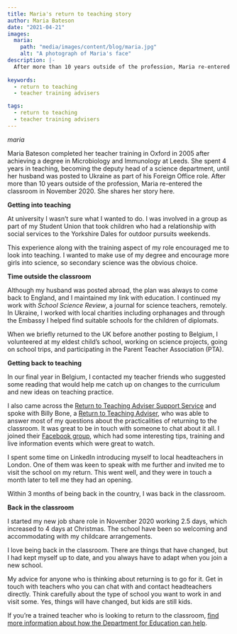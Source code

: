 ```yaml
---
title: Maria's return to teaching story
author: Maria Bateson
date: "2021-04-21"
images:
  maria:
    path: "media/images/content/blog/maria.jpg"
    alt: "A photograph of Maria's face"
description: |-
  After more than 10 years outside of the profession, Maria re-entered the classroom in November 2020. She describes how and why she returned to teaching.
    
keywords:
  - return to teaching
  - teacher training advisers

tags:
  - return to teaching
  - teacher training advisers
---
```


$maria$

Maria Bateson completed her teacher training in Oxford in 2005 after achieving a degree in Microbiology and Immunology at Leeds. She spent 4 years in teaching, becoming the deputy head of a science department, until her husband was posted to Ukraine as part of his Foreign Office role. After more than 10 years outside of the profession, Maria re-entered the classroom in November 2020. She shares her story here.

**Getting into teaching**

At university I wasn’t sure what I wanted to do. I was involved in a group as part of my Student Union that took children who had a relationship with social services to the Yorkshire Dales for outdoor pursuits weekends.

This experience along with the training aspect of my role encouraged me to look into teaching. I wanted to make use of my degree and encourage more girls into science, so secondary science was the obvious choice.

**Time outside the classroom**

Although my husband was posted abroad, the plan was always to come back to England, and I maintained my link with education. I continued my work with _School Science Review_, a journal for science teachers, remotely. In Ukraine, I worked with local charities including orphanages and through the Embassy I helped find suitable schools for the children of diplomats.

When we briefly returned to the UK before another posting to Belgium, I volunteered at my eldest child’s school, working on science projects, going on school trips, and participating in the Parent Teacher Association (PTA).

**Getting back to teaching**

In our final year in Belgium, I contacted my teacher friends who suggested some reading that would help me catch up on changes to the curriculum and new ideas on teaching practice.

I also came across the [Return to Teaching Adviser Support Service](/returning-to-teaching) and spoke with Billy Bone, a [Return to Teaching Adviser](https://adviser-getintoteaching.education.gov.uk/), who was able to answer most of my questions about the practicalities of returning to the classroom. It was great to be in touch with someone to chat about it all. I joined their [Facebook group](https://www.facebook.com/groups/1120861644690211), which had some interesting tips, training and live information events which were great to watch.

I spent some time on LinkedIn introducing myself to local headteachers in London. One of them was keen to speak with me further and invited me to visit the school on my return. This went well, and they were in touch a month later to tell me they had an opening.

Within 3 months of being back in the country, I was back in the classroom.

**Back in the classroom**

I started my new job share role in November 2020 working 2.5 days, which increased to 4 days at Christmas. The school have been so welcoming and accommodating with my childcare arrangements.

I love being back in the classroom. There are things that have changed, but I had kept myself up to date, and you always have to adapt when you join a new school.

My advice for anyone who is thinking about returning is to go for it. Get in touch with teachers who you can chat with and contact headteachers directly. Think carefully about the type of school you want to work in and visit some. Yes, things will have changed, but kids are still kids.

If you’re a trained teacher who is looking to return to the classroom, [find more information about how the Department for Education can help](/returning-to-teaching).
